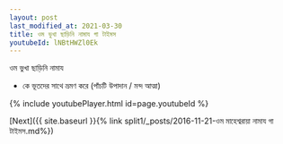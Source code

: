 ```yaml
---
layout: post
last_modified_at: 2021-03-30
title: ওম ভুখা ছাড়িনি নামায গা টাইমস
youtubeId: lNBtHWZl0Ek
---
```

 
 
 ওম ভুখা ছাড়িনি নামায  
 
 -  কে ভূতদের সাথে ভ্রমণ করে (পাঁচটি উপাদান / মন্দ আত্মা) 
 
  
 
  
 
 
 
 
 
 


{% include youtubePlayer.html id=page.youtubeId %}
 
[Next]({{ site.baseurl }}{% link  split1/_posts/2016-11-21-ওম মাহেশ্বরায়া নামায গা টাইমস.md%})
 
